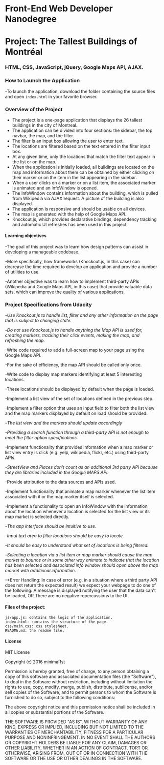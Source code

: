 # Front-End Web Developer Nanodegree
# Project: The Tallest Buildings of Montréal

### HTML, CSS, JavaScript, jQuery, Google Maps API, AJAX. 

### How to Launch the Application

-To launch the application, download the folder containing the source files and open `index.html` in your favorite browser.

### Overview of the Project

- The project is a one-page application that displays the 26 tallest buildings in the city of Montreal. 
- The application can be divided into four sections: the sidebar, the top navbar, the map, and the filter.
- The filter is an input box allowing the user to enter text. 
- The locations are filtered based on the text entered in the filter input box.
- At any given time, only the locations that match the filter text appear in the list or on the map.
- When the application is initially loaded, all buildings are located on the map and information about them can be obtained by either clicking on their marker or on the item in the list appearing in the sidebar.
- When a user clicks on a marker or on a list item, the associated marker is animated and an InfoWindow is opened.
- The InfoWindow contains information about the building, which is pulled from Wikipedia via AJAX request. A picture of the building is also displayed. 
- The application is responsive and should be usable on all devices.
- The map is generated with the help of Google Maps API.
- Knockout.js, which provides declarative bindings, dependency tracking and automatic UI refreshes has been used in this project.

#### Learning objectives

-The goal of this project was to learn how design patterns can assist in developing a manageable codebase. 

-More specifically, how frameworks (Knockout.js, in this case) can decrease the time required to develop an application and provide a number of utilities to use.

-Another objective was to learn how to implement third-party APIs (Wikipedia and Google Maps API, in this case) that provide valuable data sets, which can improve the quality of various applications.

### Project Specifications from Udacity

-*Use Knockout.js to handle list, filter and any other information on the page that is subject to changing state.*

-*Do not use Knockout.js to handle anything the Map API is used for, creating markers, tracking their click events, making the map, and refreshing the map.*

-Write code required to add a full-screen map to your page using the Google Maps API. 

-For the sake of efficiency, the map API should be called only once.

-Write code to display map markers identifying at least 5 interesting locations. 

-These locations should be displayed by default when the page is loaded.

-Implement a list view of the set of locations defined in the previous step.

-Implement a filter option that uses an input field to filter both the list view and the map markers displayed by default on load should be provided. 

-*The list view and the markers should update accordingly*

-*Providing a search function through a third-party API is not enough to meet the filter option specifications*

-Implement functionality that provides information when a map marker or list view entry is click (e.g. yelp, wikipedia, flickr, etc.) using third-party APIs. 

-*StreetView and Places don't count as an additional 3rd party API because they are libraries included in the Google MAPS API.*

-Provide attribution to the data sources and APIs used.

-Implement functionality that animate a map marker whenever the list item associated with it or the map marker itself is selected.

-Implement a functionality to open an InfoWindow with the information about the location whenever a location is selected for the list view or its map market is selected directly.

-*The app interface should be intuitive to use.*

-*Input text area to filter locations should be easy to locate.*

-*It should be easy to understand what set of locations is being filtered.*

-*Selecting a location via a list item or map marker should cause the map market to bounce or in some other way animate to indicate that the location has been selected and associated info window should open above the map market with additional information*.

-*Error Handling: In case of error (e.g. in a situation where a third party API does not return the expected result) we expect your webpage to do one of the following: A message is displayed notifying the user that the data can't be loaded, OR There are no negative repercussions to the UI. 

#### Files of the project: 

	js/app.js: contains the logic of the application.
	index.html: contains the structure of the page.
	css/main.css: css stylesheet.
	README.md: the readme file.
	
#### License

MIT License

Copyright (c) 2016 minimal1st

Permission is hereby granted, free of charge, to any person obtaining a copy of this software and associated documentation files (the "Software"), to deal in the 	Software without restriction, including without limitation the rights to use, copy, modify, merge, publish, distribute, sublicense, and/or sell copies of the Software, and to permit persons to whom the Software is furnished to do so, subject to the following conditions:

The above copyright notice and this permission notice shall be included in all copies or substantial portions of the Software.

THE SOFTWARE IS PROVIDED "AS IS", WITHOUT WARRANTY OF ANY KIND, EXPRESS OR IMPLIED, INCLUDING BUT NOT LIMITED TO THE WARRANTIES OF MERCHANTABILITY, FITNESS FOR A PARTICULAR PURPOSE AND NONINFRINGEMENT. IN NO EVENT SHALL THE AUTHORS OR COPYRIGHT HOLDERS BE LIABLE FOR ANY CLAIM, DAMAGES OR OTHER LIABILITY, WHETHER IN AN ACTION OF CONTRACT, TORT OR OTHERWISE, ARISING FROM, OUT OF OR IN CONNECTION WITH THE SOFTWARE OR THE USE OR OTHER DEALINGS IN THE SOFTWARE.
